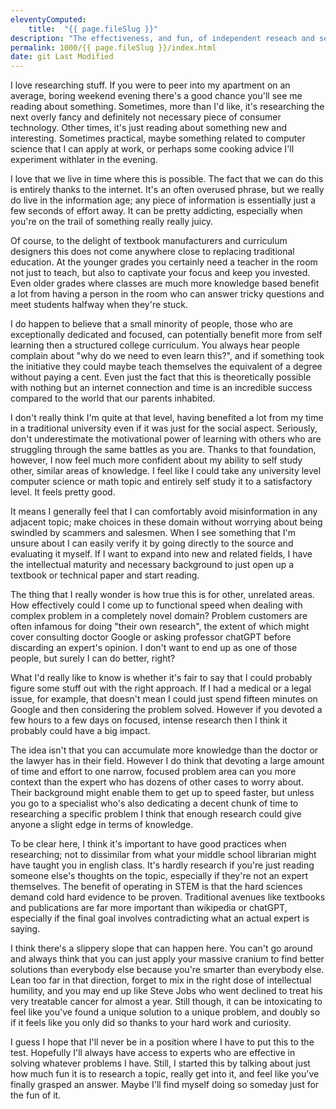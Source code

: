 ```yaml
---
eleventyComputed:
    title:  "{{ page.fileSlug }}"
description: "The effectiveness, and fun, of independent reseach and self study"
permalink: 1000/{{ page.fileSlug }}/index.html
date: git Last Modified
---
```


I love researching stuff. If you were to peer into my apartment on an average, boring weekend evening there's a good chance you'll see me reading about something. Sometimes, more than I'd like, it's researching the next overly fancy and definitely not necessary piece of consumer technology. Other times, it's just reading about something new and interesting. Sometimes practical, maybe something related to computer science that I can apply at work, or perhaps some cooking advice I'll experiment withlater in the evening.

I love that we live in time where this is possible. The fact that we can do this is entirely thanks to the internet. It's an often overused phrase, but we really do live in the information age; any piece of information is essentially just a few seconds of effort away. It can be pretty addicting, especially when you're on the trail of something really really juicy.

Of course, to the delight of textbook manufacturers and curriculum designers this does not come anywhere close to replacing traditional education. At the younger grades you certainly need a teacher in the room not just to teach, but also to captivate your focus and keep you invested. Even older grades where classes are much more knowledge based benefit a lot from having a person in the room who can answer tricky questions and meet students halfway when they're stuck.

I do happen to believe that a small minority of people, those who are exceptionally dedicated and focused, can potentially benefit more from self learning then a structured college curriculum. You always hear people complain about "why do we need to even learn this?", and if something took the initiative they could maybe teach themselves the equivalent of a degree without paying a cent. Even just the fact that this is theoretically possible with nothing but an internet connection and time is an incredible success compared to the world that our parents inhabited.

I don't really think I'm quite at that level, having benefited a lot from my time in a traditional university even if it was just for the social aspect. Seriously, don't underestimate the motivational power of learning with others who are struggling through the same battles as you are. Thanks to that foundation, however, I now feel much more confident about my ability to self study other, similar areas of knowledge. I feel like I could take any university level computer science or math topic and entirely self study it to a satisfactory level. It feels pretty good.

It means I generally feel that I can comfortably avoid misinformation in any adjacent topic; make choices in these domain without worrying about being swindled by scammers and salesmen. When I see something that I'm unsure about I can easily verify it by going directly to the source and evaluating it myself. If I want to expand into new and related fields, I have the intellectual maturity and necessary background to just open up a textbook or technical paper and start reading.

The thing that I really wonder is how true this is for other, unrelated areas. How effectively could I come up to functional speed when dealing with complex problem in a completely novel domain? Problem customers are often infamous for doing "their own research", the extent of which might cover consulting doctor Google or asking professor chatGPT before discarding an expert's opinion. I don't want to end up as one of those people, but surely I can do better, right?

What I'd really like to know is whether it's fair to say that I could probably figure some stuff out with the right approach. If I had a medical or a legal issue, for example, that doesn't mean I could just spend fifteen minutes on Google and then considering the problem solved. However if you devoted a few hours to a few days on focused, intense research then I think it probably could have a big impact. 

The idea isn't that you can accumulate more knowledge than the doctor or the lawyer has in their field. However I do think that devoting a large amount of time and effort to one narrow, focused problem area can you more context than the expert who has dozens of other cases to worry about. Their background might enable them to get up to speed faster, but unless you go to a specialist who's also dedicating a decent chunk of time to researching a specific problem I think that enough research could give anyone a slight edge in terms of knowledge.

To be clear here, I think it's important to have good practices when researching; not to dissimilar from what your middle school librarian might have taught you in english class. It's hardly research if you're just reading someone else's thoughts on the topic, especially if they're not an expert themselves. The benefit of operating in STEM is that the hard sciences demand cold hard evidence to be proven. Traditional avenues like textbooks and publications are far more important than wikipedia or chatGPT, especially if the final goal involves contradicting what an actual expert is saying.

I think there's a slippery slope that can happen here. You can't go around and always think that you can just apply your massive cranium to find better solutions than everybody else because you're smarter than everybody else. Lean too far in that direction, forget to mix in the right dose of intellectual humility, and you may end up like Steve Jobs who went declined to treat his very treatable cancer for almost a year. Still though, it can be intoxicating to feel like you've found a unique solution to a unique problem, and doubly so if it feels like you only did so thanks to your hard work and curiosity.

I guess I hope that I'll never be in a position where I have to put this to the test. Hopefully I'll always have access to experts who are effective in solving whatever problems I have. Still, I started this by talking about just how much fun it is to research a topic, really get into it, and feel like you've finally grasped an answer. Maybe I'll find myself doing so someday just for the fun of it.